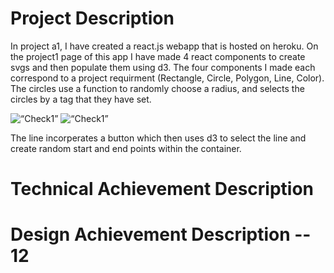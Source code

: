 <h1>Project Description</h1>

In project a1, I have created a react.js webapp that is hosted on heroku. On the project1 
page of this app I have made 4 react components to create svgs and then populate them using 
d3. The four components I made each correspond to a project requirment (Rectangle, Circle, 
Polygon, Line, Color). The circles use a function to randomly choose a radius, and selects 
the circles by a tag that they have set. 

<img src=“Circle1.png” raw=true alt=“Check1”></img>
<img src=“Circle2.png” raw=true alt=“Check1”></img>

The line incorperates a button which then uses d3 to select the line and create random start 
and end points within the container.

<h1>Technical Achievement Description</h1>
<h1>Design Achievement Description -- 12</h1>

